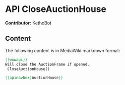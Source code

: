 # API CloseAuctionHouse

**Contributor:** KethoBot

## Content

The following content is in MediaWiki markdown format:

```mediawiki
{{wowapi}}
Will close the AuctionFrame if opened.
 CloseAuctionHouse()

{{apinavbox|AuctionHouse}}
```